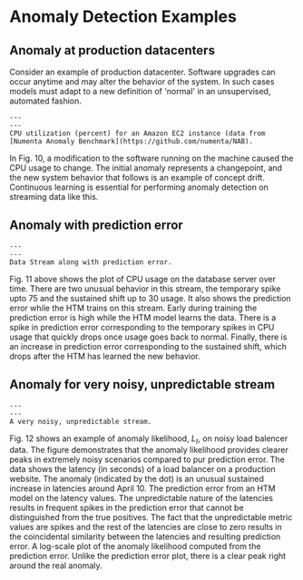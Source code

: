 # Anomaly Detection Examples

## Anomaly at production datacenters

Consider an example of production datacenter. Software upgrades can occur anytime and may alter the behavior of the system. In such cases models must adapt to a new definition of 'normal' in an unsupervised, automated fashion. 

```{figure} images/eg1.png
---
---
CPU utilization (percent) for an Amazon EC2 instance (data from [Numenta Anomaly Benchmark](https://github.com/numenta/NAB).
```
 In Fig. 10, a modification to the software running on the machine caused the CPU usage to change. The initial anomaly represents a changepoint, and the new system behavior that follows is an example of concept drift. Continuous learning is essential for performing anomaly detection on streaming data like this.

## Anomaly with prediction error

```{figure} images/eg2.png
---
---
Data Stream along with prediction error.
``` 

Fig. 11 above shows the plot of CPU usage on the database server over time. There are two unusual behavior in this stream, the temporary spike upto $75%$ and the sustained shift up to $30%$ usage. It also shows the prediction error while the HTM trains on this stream. Early during training the prediction error is high while the HTM model learns the data. There is a spike in prediction error corresponding to the temporary spikes in CPU usage that quickly drops once usage goes back to normal. Finally, there is an increase in prediction error corresponding to the sustained shift, which drops after the HTM has learned the new behavior.

## Anomaly for very noisy, unpredictable stream

```{figure} images/eg3.png
---
---
A very noisy, unpredictable stream.
``` 

Fig. 12 shows an example of anomaly likelihood, $L_{t}$, on noisy load balencer data. The figure demonstrates that the anomaly likelihood provides clearer peaks in extremely noisy scenarios compared to pur prediction error. The data shows the latency (in seconds) of a load balancer on a production website. The anomaly (indicated by the dot) is an unusual sustained increase in latencies around April 10. The prediction error from an HTM model on the latency values. The unpredictable nature of the latencies results in frequent spikes in the prediction error that cannot be distinguished from the true positives. The fact that the unpredictable metric values are spikes and the rest of the latencies are close to zero results in the coincidental similarity between the latencies and resulting prediction error. A log-scale plot of the anomaly likelihood computed from the prediction error. Unlike the prediction error plot, there is a clear peak right around the real anomaly.

 
